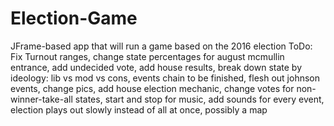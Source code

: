 # Election-Game
JFrame-based app that will run a game based on the 2016 election 
ToDo: Fix Turnout ranges, change state percentages for august mcmullin entrance, add undecided vote, add house results, break down state by ideology: lib vs mod vs cons, events chain to be finished, flesh out johnson events, change pics, add house election mechanic, change votes for non-winner-take-all states, start and stop for music, add sounds for every event, election plays out slowly instead of all at once, possibly a map
